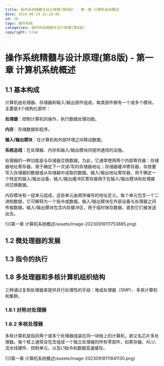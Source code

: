 ```yaml
---
title: 操作系统精髓与设计原理(第8版) - 第一章 计算机系统概述
date: 2019-06-29 22:24:05
id: 28
tags: 操作系统
categories: 操作系统精髓与设计原理(第8版)
copyright: true
---
```


# 操作系统精髓与设计原理(第8版) - 第一章 计算机系统概述

## 1.1 基本构成

计算机由处理器、存储器和输入/输出部件组成，每类部件都有一个或多个模块。主要是4个结构化部件：

**处理器**：控制计算机的操作，执行数据处理功能。

**内存**：存储数据和程序。

**输入/输出模块**：在计算机和外部环境之间移动数据。

**系统总线**：在处理器、内存和输入/输出模块间提供通信的设施。

处理器的一种功能是与存储器交换数据。为此，它通常使用两个内部寄存器：存储器地址寄存器，用于确定下一次读/写的存储器地址；存储器缓冲寄存器，存放要写入存储器的数据或从存储器中读取的数据。输入/输出地址寄存器，用于确定一个特定的输入/输出设备，输入/输出缓冲区寄存器用于在输入/输出模块和处理器间交换数据。

内存模块有一组单元组成，这些单元由顺序编号的地址定义。每个单元包含一个二进制数据，它可解释为一个指令或数据。输入/输出模块在外部设备与处理器之间传输数据。输入/输出模块包含内存缓冲区，用于临时保存数据，直到它们被发送出去。

![](第一章 计算机系统概述/assets/image-20230918111753885.png)

## 1.2 微处理器的发展

## 1.3 指令的执行





## 1.8 多处理器和多核计算机组织结构

三种通过复制处理器来提供并行处理性的手段：堆成处理器（SMP）、多核计算机和集群。

### 1.8.1 对称对处理器





### 1.8.2 多核处理器

多核计算机是指将两个或多个处理器组装在同一块硅上的计算机，故又名芯片多处理器。每个核上通常会包含组成一个独立处理器的所有零部件，如寄存器、ALU、流水线硬件、控制单元，以及L1指令和数据高速缓存。

![](第一章 计算机系统概述/assets/image-20230918111841130.png)